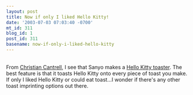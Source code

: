 ```yaml
---
layout: post
title: Now if only I liked Hello Kitty!
date: '2003-07-03 07:03:40 -0700'
mt_id: 311
blog_id: 1
post_id: 311
basename: now-if-only-i-liked-hello-kitty
---
```

<br />From <a href="http://www.markme.com/cantrell/">Christian Cantrell</a>, I see that Sanyo makes a <a href="http://store.sanyousa.com/osb/itemdetails.cfm/ID/5">Hello Kitty toaster</a>. The best feature is that it toasts Hello Kitty onto every piece of toast you make. If only I liked Hello Kitty or could eat toast...I wonder if there's any other toast imprinting options out there.<br /><br /><br />
